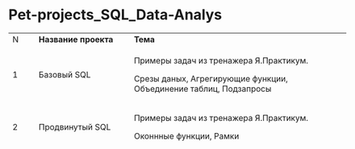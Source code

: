 # Pet-projects_SQL_Data-Analys
<table style="height: 215px; width: 670px;">
<tbody>
<tr>
<td style="width: 37.6719px;">N</td>
<td style="width: 177.328px;"><strong>Название проекта</strong></td>
<td style="width: 433px;"><strong>Тема</strong></td>
</tr>
<tr>
<td style="width: 37.6719px;">1</td>
<td style="width: 177.328px;">Базовый SQL&nbsp;</td>
<td style="width: 433px;">
<p>Примеры задач из тренажера Я.Практикум.&nbsp;</p>
<p>Срезы даных, Агрегирующие функции, Объединение таблиц, Подзапросы</p>
</td>
</tr>
<tr>
<td style="width: 37.6719px;">2</td>
<td style="width: 177.328px;">Продвинутый SQL&nbsp;</td>
<td style="width: 433px;">
<p>Примеры задач из тренажера Я.Практикум.&nbsp;</p>
<p>Оконнные функции, Рамки</p>
</td>
</tr>
<tr>

</tr>
</tbody>
</table>
